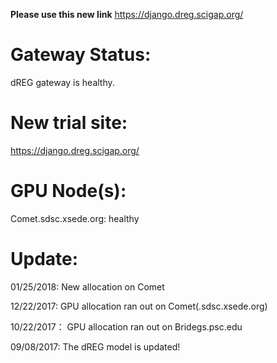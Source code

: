 **Please use this new link**
https://django.dreg.scigap.org/

**Gateway Status:**
===============

dREG gateway is healthy.

**New trial site:**
===============
https://django.dreg.scigap.org/

**GPU Node(s):**
===============
Comet.sdsc.xsede.org: healthy

**Update:**
===============

01/25/2018: New allocation on Comet

12/22/2017: GPU allocation ran out on Comet(.sdsc.xsede.org)

10/22/2017： GPU allocation ran out on Bridegs.psc.edu

09/08/2017: The dREG model is updated!

